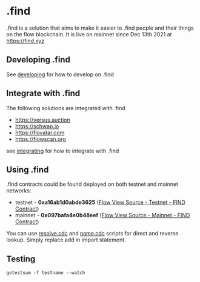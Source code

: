 # .find

.find is a solution that aims to make it easier to .find people and their things on the flow blockchain. It is live on mainnet since Dec 13th 2021 at https://find.xyz


## Developing .find

See [developing](developing.md) for how to develop on .find

## Integrate with .find
The following solutions are integrated with .find
 - https://versus.auction
 - https://schwap.io
 - https://flovatar.com
 - https://flowscan.org

see [integrating](integrating.md) for how to integrate with .find

## Using .find
.find contracts could be found deployed on both testnet and mainnet networks:
- testnet - **0xa16ab1d0abde3625** ([Flow View Source - Testnet - FIND Contract](https://flow-view-source.com/testnet/account/0xa16ab1d0abde3625/contract/FIND))
- mainnet - **0x097bafa4e0b48eef** ([Flow View Source - Mainnet - FIND Contract](https://flow-view-source.com/mainnet/account/0x097bafa4e0b48eef/contract/FIND))

You can use [resolve.cdc](https://github.com/MaxStalker/find/blob/main/scripts/resolve.cdc) and [name.cdc](https://github.com/MaxStalker/find/blob/main/scripts/name.cdc) scripts for direct and reverse lookup. Simply replace add in import statement.

## Testing
  
 `gotestsum -f testname --watch`

